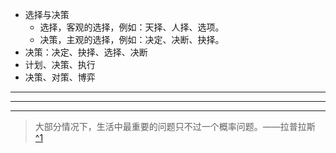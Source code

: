 - 选择与决策
  - 选择，客观的选择，例如：天择、人择、选项。
  - 决策，主观的选择，例如：决定、决断、抉择。
- 决策：决定、抉择、选择、决断
- 计划、决策、执行
- 决策、对策、博弈


---
---
---

>大部分情况下，生活中最重要的问题只不过一个概率问题。——拉普拉斯[ ^1](//zh.wikiquote.org/wiki/皮埃尔-西蒙·拉普拉斯)
